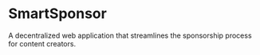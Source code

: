 # SmartSponsor
A decentralized web application that streamlines the sponsorship process for content creators. 
